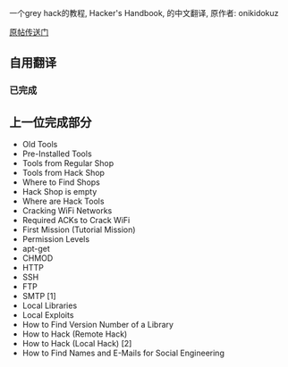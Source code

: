 
一个grey hack的教程, Hacker's Handbook, 的中文翻译, 原作者: onikidokuz

[原帖传送门](https://steamcommunity.com/sharedfiles/filedetails/?id=1905138308)

## 自用翻译
### 已完成


## 上一位完成部分

- Old Tools
- Pre-Installed Tools
- Tools from Regular Shop
- Tools from Hack Shop
- Where to Find Shops
- Hack Shop is empty
- Where are Hack Tools
- Cracking WiFi Networks
- Required ACKs to Crack WiFi
- First Mission (Tutorial Mission)
- Permission Levels
- apt-get
- CHMOD
- HTTP
- SSH
- FTP
- SMTP
[1]
- Local Libraries
- Local Exploits
- How to Find Version Number of a Library
- How to Hack (Remote Hack)
- How to Hack (Local Hack)
[2]
- How to Find Names and E-Mails for Social Engineering

